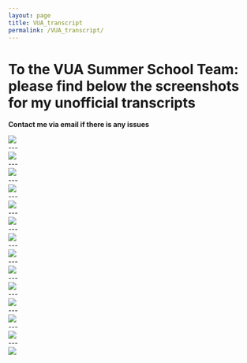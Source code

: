 ```yaml
---
layout: page
title: VUA_transcript
permalink: /VUA_transcript/
---
```


# To the VUA Summer School Team: please find below the screenshots for my unofficial transcripts
**Contact me via email if there is any issues**

<img src="{{site.url}}/images/VUA_images/1.png" style="display: block; margin: auto;" />
---
<img src="{{site.url}}/images/VUA_images/2.png" style="display: block; margin: auto;" />
---
<img src="{{site.url}}/images/VUA_images/3.png" style="display: block; margin: auto;" />
---
<img src="{{site.url}}/images/VUA_images/4.png" style="display: block; margin: auto;" />
---
<img src="{{site.url}}/images/VUA_images/5.png" style="display: block; margin: auto;" />
---
<img src="{{site.url}}/images/VUA_images/6.png" style="display: block; margin: auto;" />
---
<img src="{{site.url}}/images/VUA_images/7.png" style="display: block; margin: auto;" />
---
<img src="{{site.url}}/images/VUA_images/8.png" style="display: block; margin: auto;" />
---
<img src="{{site.url}}/images/VUA_images/9.png" style="display: block; margin: auto;" />
---
<img src="{{site.url}}/images/VUA_images/10.png" style="display: block; margin: auto;" />
---
<img src="{{site.url}}/images/VUA_images/11.png" style="display: block; margin: auto;" />
---
<img src="{{site.url}}/images/VUA_images/12.png" style="display: block; margin: auto;" />
---
<img src="{{site.url}}/images/VUA_images/13.png" style="display: block; margin: auto;" />
---
<img src="{{site.url}}/images/VUA_images/14.png" style="display: block; margin: auto;" />

